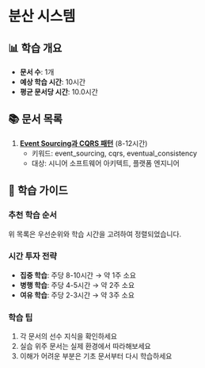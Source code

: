 # 분산 시스템

## 📊 학습 개요

- **문서 수**: 1개
- **예상 학습 시간**: 10시간
- **평균 문서당 시간**: 10.0시간

## 📚 문서 목록

1. **[Event Sourcing과 CQRS 패턴](../../docs/cs/guide/chapter-10-async-programming-04b-event-sourcing-cqrs.md)** (8-12시간)
   - 키워드: event_sourcing, cqrs, eventual_consistency
   - 대상: 시니어 소프트웨어 아키텍트, 플랫폼 엔지니어

## 🎯 학습 가이드

### 추천 학습 순서

위 목록은 우선순위와 학습 시간을 고려하여 정렬되었습니다.

### 시간 투자 전략

- **집중 학습**: 주당 8-10시간 → 약 1주 소요
- **병행 학습**: 주당 4-5시간 → 약 2주 소요
- **여유 학습**: 주당 2-3시간 → 약 3주 소요

### 학습 팁

1. 각 문서의 선수 지식을 확인하세요
2. 실습 위주 문서는 실제 환경에서 따라해보세요
3. 이해가 어려운 부분은 기초 문서부터 다시 학습하세요
